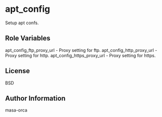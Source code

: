 apt_config
=========

Setup apt confs.

Role Variables
--------------

apt_config_ftp_proxy_url   - Proxy setting for ftp.
apt_config_http_proxy_url  - Proxy setting for http.
apt_config_https_proxy_url - Proxy setting for https.

License
-------

BSD

Author Information
------------------

masa-orca
